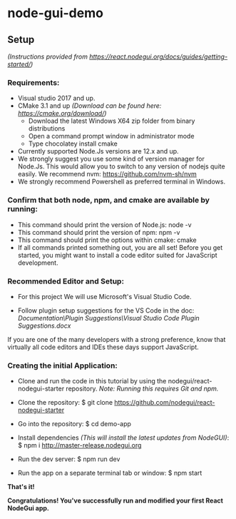 # node-gui-demo

## Setup
*(Instructions provided from https://react.nodegui.org/docs/guides/getting-started/)*

### Requirements:
* Visual studio 2017 and up.
* CMake 3.1 and up *(Download can be found here: https://cmake.org/download/)*
    * Download the latest Windows X64 zip folder from binary distributions  
    * Open a command prompt window in administrator mode 
    * Type chocolatey install cmake
* Currently supported Node.Js versions are 12.x and up.
* We strongly suggest you use some kind of version manager for Node.Js. This would allow you to switch to any version of nodejs quite easily. We recommend nvm: https://github.com/nvm-sh/nvm
* We strongly recommend Powershell as preferred terminal in Windows.

### Confirm that both node, npm, and cmake are available by running:
* This command should print the version of Node.js:
        node -v
* This command should print the version of npm:
        npm -v
* This command should print the options within cmake:
        cmake
* If all commands printed something out, you are all set! Before you get started, you might want to install a code editor suited for JavaScript development.

### Recommended Editor and Setup:
* For this project We will use Microsoft's Visual Studio Code.

* Follow plugin setup suggestions for the VS Code in the doc: 
    *Documentation\Plugin Suggestions\Visual Studio Code Plugin Suggestions.docx*

If you are one of the many developers with a strong preference, know that virtually all code editors and IDEs these days support JavaScript.

### Creating the initial Application:
* Clone and run the code in this tutorial by using the nodegui/react-nodegui-starter repository.
    *Note: Running this requires Git and npm.*

* Clone the repository:
    $ git clone https://github.com/nodegui/react-nodegui-starter
* Go into the repository:
    $ cd demo-app
* Install dependencies *(This will install the latest updates from NodeGUI)*:
    $ npm i http://master-release.nodegui.org
* Run the dev server:
    $ npm run dev
* Run the app on a separate terminal tab or window:
    $ npm start

**That's it!**

**Congratulations! You've successfully run and modified your first React NodeGui app.**
